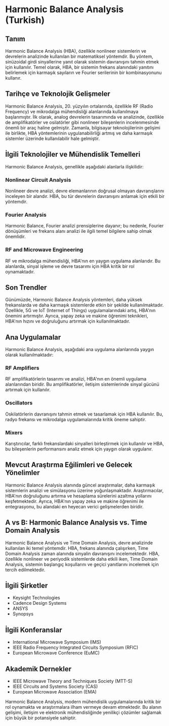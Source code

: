 # Harmonic Balance Analysis (Turkish)

## Tanım
Harmonic Balance Analysis (HBA), özellikle nonlineer sistemlerin ve devrelerin analizinde kullanılan bir matematiksel yöntemdir. Bu yöntem, sinüzoidal girdi sinyallerine yanıt olarak sistemin davranışını tahmin etmek için kullanılır. Temel olarak, HBA, bir sistemin frekans alanındaki yanıtını belirlemek için karmaşık sayıların ve Fourier serilerinin bir kombinasyonunu kullanır.

## Tarihçe ve Teknolojik Gelişmeler
Harmonic Balance Analysis, 20. yüzyılın ortalarında, özellikle RF (Radio Frequency) ve mikrodalga mühendisliği alanlarında kullanılmaya başlanmıştır. İlk olarak, analog devrelerin tasarımında ve analizinde, özellikle de amplifikatörler ve osilatörler gibi nonlineer bileşenlerin incelenmesinde önemli bir araç haline gelmiştir. Zamanla, bilgisayar teknolojilerinin gelişimi ile birlikte, HBA yöntemlerinin uygulanabilirliği artmış ve daha karmaşık sistemler üzerinde kullanılabilir hale gelmiştir.

## İlgili Teknolojiler ve Mühendislik Temelleri
Harmonic Balance Analysis, genellikle aşağıdaki alanlarla ilişkilidir:

### Nonlinear Circuit Analysis
Nonlineer devre analizi, devre elemanlarının doğrusal olmayan davranışlarını inceleyen bir alandır. HBA, bu tür devrelerin davranışını anlamak için etkili bir yöntemdir.

### Fourier Analysis
Harmonic Balance, Fourier analizi prensiplerine dayanır; bu nedenle, Fourier dönüşümleri ve frekans alanı analizi ile ilgili temel bilgilere sahip olmak önemlidir.

### RF and Microwave Engineering
RF ve mikrodalga mühendisliği, HBA'nın en yaygın uygulama alanlarıdır. Bu alanlarda, sinyal işleme ve devre tasarımı için HBA kritik bir rol oynamaktadır.

## Son Trendler
Günümüzde, Harmonic Balance Analysis yöntemleri, daha yüksek frekanslarda ve daha karmaşık sistemlerde etkin bir şekilde kullanılmaktadır. Özellikle, 5G ve IoT (Internet of Things) uygulamalarındaki artış, HBA'nın önemini artırmıştır. Ayrıca, yapay zeka ve makine öğrenimi teknikleri, HBA'nın hızını ve doğruluğunu artırmak için kullanılmaktadır.

## Ana Uygulamalar
Harmonic Balance Analysis, aşağıdaki ana uygulama alanlarında yaygın olarak kullanılmaktadır:

### RF Amplifiers
RF amplifikatörlerin tasarımı ve analizi, HBA'nın en önemli uygulama alanlarından biridir. Bu amplifikatörler, iletişim sistemlerinde sinyal gücünü artırmak için kullanılır.

### Oscillators
Oskilatörlerin davranışını tahmin etmek ve tasarlamak için HBA kullanılır. Bu, radyo frekansı ve mikrodalga uygulamalarında kritik öneme sahiptir.

### Mixers
Karıştırıcılar, farklı frekanslardaki sinyalleri birleştirmek için kullanılır ve HBA, bu bileşenlerin performansını analiz etmek için yaygın olarak uygulanır.

## Mevcut Araştırma Eğilimleri ve Gelecek Yönelimler
Harmonic Balance Analysis alanında güncel araştırmalar, daha karmaşık sistemlerin analizi ve simülasyonu üzerine yoğunlaşmaktadır. Araştırmacılar, HBA'nın doğruluğunu artırma ve hesaplama sürelerini azaltma yollarını keşfetmektedir. Ayrıca, HBA'nın yapay zeka ve makine öğrenimi ile entegrasyonu, bu alandaki en heyecan verici gelişmelerden biridir.

## A vs B: Harmonic Balance Analysis vs. Time Domain Analysis
Harmonic Balance Analysis ve Time Domain Analysis, devre analizinde kullanılan iki temel yöntemdir. HBA, frekans alanında çalışırken, Time Domain Analysis zaman alanında sinyalin davranışını incelemektedir. HBA, özellikle nonlineer ve periyodik sistemlerde daha etkili iken, Time Domain Analysis, sistemin başlangıç koşullarını ve geçici yanıtlarını incelemek için tercih edilmektedir.

## İlgili Şirketler
- Keysight Technologies
- Cadence Design Systems
- ANSYS
- Synopsys

## İlgili Konferanslar
- International Microwave Symposium (IMS)
- IEEE Radio Frequency Integrated Circuits Symposium (RFIC)
- European Microwave Conference (EuMC)

## Akademik Dernekler
- IEEE Microwave Theory and Techniques Society (MTT-S)
- IEEE Circuits and Systems Society (CAS)
- European Microwave Association (EMA)

Harmonic Balance Analysis, modern mühendislik uygulamalarında kritik bir rol oynamakta ve araştırmalara ilham vermeye devam etmektedir. Bu alanın gelişimi, iletişim ve elektronik mühendisliğinde yenilikçi çözümler sağlamak için büyük bir potansiyele sahiptir.